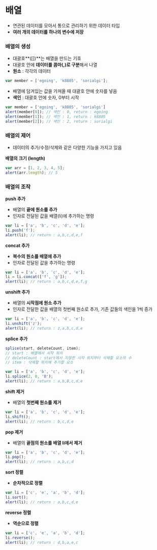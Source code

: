 # 배열

* 연관된 데이터를 모아서 통으로 관리하기 위한 데이터 타입
* **여러 개의 데이터를 하나의 변수에 저장** 

### 배열의 생성

* 대괄호**\(\[\]\)**는 배열을 만드는 기호
* 대괄호 안에 **데이터를 콤마\(,\)로 구분**해서 나열
* **원소** : 각각의 데이터

```javascript
var member = ['egoing', 'k8805', 'sorialgi'];
```

* 배열에 담겨있는 값을 가져올 때 대괄호 안에 숫자를 넣음
* **색인** : 대괄호 안에 숫자, 0부터 시작

```javascript
var member = ['egoing', 'k8805', 'sorialgi']
alert(member[0]); // 색인 : 0, return : egoing
alert(member[1]); // 색인 : 1, return : k8805
alert(member[2]); // 색인 : 2, return : sorialgi
```

### 배열의 제어

* 데이터의 추가/수정/삭제와 같은 다양한 기능을 가지고 있음

**배열의 크기 \(length\)**

```javascript
var arr = [1, 2, 3, 4, 5];
alert(arr.length); // 5
```

### 배열의 조작

 **push 추가** 

* 배열의 **끝에 원소를 추가**
* 인자로 전달된 값을 배열\(li\)에 추가하는 명령

```javascript
var li = ['a', 'b', 'c', 'd', 'e'];
li.push('f');
alert(li); // return : a,b,c,d,e,f
```

**concat 추가** 

* **복수의 원소를 배열에 추가**
* 인자로 전달된 값을 추가하는 명령

```javascript
var li = ['a', 'b', 'c', 'd', 'e'];
li = li.concat(['f', 'g']);
alert(li); // return : a,b,c,d,e,f,g
```

**unshift 추가** 

* 배열의 **시작점에 원소 추가**
* 인자로 전달한 값을 배열의 첫번째 원소로 추가, 기존 값들의 색인을 1씩 증가

```javascript
var li = ['a', 'b', 'c', 'd', 'e'];
li.unshift('z');
alert(li); // return : z,a,b,c,d,e
```

**splice 추가** 

```javascript
splice(start, deleteCount, item);
// start : 배열에서 시작 위치
// deleteCount : start에서 지정한 시작 위치부터 삭제할 요소의 수
// item : 삭제할 위치에 추가할 요소  
```

```javascript
var li = ['a', 'b', 'c', 'd', 'e'];
li.splice(2, 0, 'B');
alert(li); // return : a,b,B,c,d,e
```

**shift 제거** 

* 배열의 **첫번째 원소를 제거** 

```javascript
var li = ['a', 'b', 'c', 'd', 'e'];
li.shift();
alert(li); // return : b,c,d,e
```

**pop 제거** 

* 배열의 **끝점의 원소를 배열 li에서 제거**

```javascript
var li = ['a', 'b', 'c', 'd', 'e'];
li.pop();
alert(li); // return : a,b,c,d
```

**sort 정렬** 

* **순차적으로 정렬**

```javascript
var li = ['c', 'e', 'a', 'b', 'd'];
li.sort();
alert(li); // return : a,b,c,d,e
```

**reverse 정렬** 

* **역순으로 정렬**

```javascript
var li = ['c', 'e', 'a', 'b', 'd'];
li.reverse();
alert(li); // return : d,b,a,e,c
```



